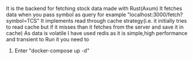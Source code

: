 It is the backend for fetching stock data made with Rust(Axum)
It fetches data when you pass symbol as query for example "localhost:3000/fetch?symbol=TCS"
It implements read through cache strategy(i.e. it initially tries to read cache but if it misses than it fetches from the server and save it in cache)
As data is volatile I have used redis as it is simple,high performance and transient
to Run it you need to
1. Enter "docker-compose up -d"
